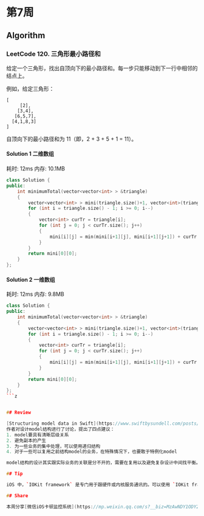 # 第7周

## Algorithm

### LeetCode 120. 三角形最小路径和

给定一个三角形，找出自顶向下的最小路径和。每一步只能移动到下一行中相邻的结点上。

例如，给定三角形：

```
[
     [2],
    [3,4],
   [6,5,7],
  [4,1,8,3]
]
```

自顶向下的最小路径和为 11（即，2 + 3 + 5 + 1 = 11）。

#### Solution 1 二维数组

耗时: 12ms
内存: 10.1MB

```cpp
class Solution {
public:
    int minimumTotal(vector<vector<int> > &triangle) 
    {
        vector<vector<int> > mini(triangle.size()+1, vector<int>(triangle.size()+1, 0));
        for (int i = triangle.size() - 1; i >= 0; i--)
        {   
            vector<int> curTr = triangle[i];
            for (int j = 0; j < curTr.size(); j++)
            {
                mini[i][j] = min(mini[i+1][j], mini[i+1][j+1]) + curTr[j];
            }
        }
        return mini[0][0];
    }
};
```

#### Solution 2 一维数组

耗时: 12ms
内存: 9.8MB

```cpp
class Solution {
public:
    int minimumTotal(vector<vector<int> > &triangle) 
    {
        vector<vector<int> > mini(triangle.size()+1, vector<int>(triangle.size()+1, 0));
        for (int i = triangle.size() - 1; i >= 0; i--)
        {   
            vector<int> curTr = triangle[i];
            for (int j = 0; j < curTr.size(); j++)
            {
                mini[i][j] = min(mini[i+1][j], mini[i+1][j+1]) + curTr[j];
            }
        }
        return mini[0][0];
    }
};
```z


## Review

[Structuring model data in Swift](https://www.swiftbysundell.com/posts/structuring-model-data-in-swift)
作者对设计model结构进行了讨论，提出了四点建议：
1. model要具有清晰层级关系
2. 避免副本的产生
3. 为一些业务的集中处理，可以使用递归结构
4. 对于一些可以复用之前结构model的业务，在特殊情况下，也要敢于特例化model

model结构的设计其实跟实际业务的关联是分不开的，需要在复用以及避免复杂设计中间找平衡。

## Tip

iOS 中，`IOKit framework` 是专门用于跟硬件或内核服务通讯的。可以使用 `IOKit framework` 获取电量消耗信息。

## Share

本周分享[微信iOS卡顿监控系统](https://mp.weixin.qq.com/s?__biz=MzAwNDY1ODY2OQ==&mid=207890859&idx=1&sn=e98dd604cdb854e7a5808d2072c29162&scene=4)微信卡顿监控系统思路分析。原理以及细节都很有深度，值得多看。


